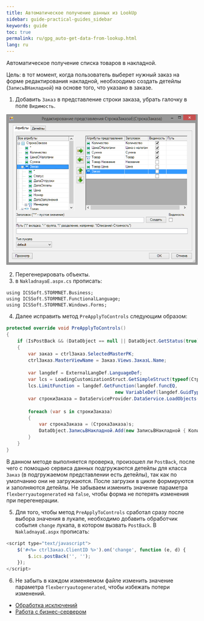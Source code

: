 ```yaml
---
title: Автоматическое получение данных из LookUp
sidebar: guide-practical-guides_sidebar
keywords: guide
toc: true
permalink: ru/gpg_auto-get-data-from-lookup.html
lang: ru
---
```


Автоматическое получение списка товаров в накладной.

Цель: в тот момент, когда пользователь выберет нужный заказ на форме редактирования накладной, необхоодимо создать детейлы (`ЗаписьВНакладной`) на основе того, что указано в заказе.

1. Добавить `Заказ` в представление строки заказа, убрать галочку в поле `Видимость`.

![](/images/pages/guides/flexberry-aspnet/stroka-zakaza-view.png)

2. Перегенерировать объекты.
3. в `NakladnayaE.aspx.cs` прописать:

```
using ICSSoft.STORMNET.Business;
using ICSSoft.STORMNET.FunctionalLanguage;
using ICSSoft.STORMNET.Windows.Forms;
```

4. Далее исправить метод `PreApplyToControls` следующим образом:

```csharp
protected override void PreApplyToControls()
{
	if (IsPostBack && (DataObject == null || DataObject.GetStatus(true) == ObjectStatus.Created))
	{
		var заказ = ctrlЗаказ.SelectedMasterPK;
		ctrlЗаказ.MasterViewName = Заказ.Views.ЗаказL.Name;

		var langdef = ExternalLangDef.LanguageDef;
		var lcs = LoadingCustomizationStruct.GetSimpleStruct(typeof(СтрокаЗаказа), СтрокаЗаказа.Views.СтрокаЗаказаE);
		lcs.LimitFunction = langdef.GetFunction(langdef.funcEQ,
										new VariableDef(langdef.GuidType, Information.ExtractPropertyPath<СтрокаЗаказа>(x => x.Заказ)), заказ);
		var строкиЗаказа = DataServiceProvider.DataService.LoadObjects(lcs);

		foreach (var s in строкиЗаказа)
		{
			var строкаЗаказа = (СтрокаЗаказа)s;
			DataObject.ЗаписьВНакладной.Add(new ЗаписьВНакладной { Количество = строкаЗаказа.Количество, Товар = строкаЗаказа.Товар });
		}
	}
}
```

В данном методе выполняется проверка, произошел ли `PostBack`, после чего с помощью сервиса данных подгружаются детейлы для класса `Заказ` (в подгружаемом представлении есть детейлы), так как по умолчанию они не загружаются. 
После загрузки в цикле формируются и заполняются детейлы.
Не забываем изменить значение параметра `flexberryautogenerated` на `false`, чтобы форма не потерять изменения при перегенерации.

5. Для того, чтобы метод `PreApplyToControls` сработал сразу после выбора значения в лукапе, необходимо добавить обработчик события `change` лукапа, в котором вызвать `PostBack`.
В `NakladnayaE.aspx` прописать:

```js
<script type="text/javascript">
	$('#<%= ctrlЗаказ.ClientID %>').on('change', function (e, d) {
		$.ics.postBack('', '');
	});
</script>
```

6. Не забыть в каждом изменяемом файле изменить значение параметра `flexberryautogenerated`, чтобы избежать потери изменений.

* <i class="fa fa-arrow-left" aria-hidden="true"></i> [Обработка исключений](gpg_set-exception.html)
* [Работа с бизнес-сервером](gpg_business-server.html) <i class="fa fa-arrow-right" aria-hidden="true"></i> 
